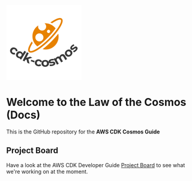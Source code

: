![cosmos_logo](assets/cdk-cosmos.png)

# Welcome to the Law of the Cosmos (Docs) 

This is the GitHub repository for the **AWS CDK Cosmos Guide**

## Project Board

Have a look at the AWS CDK Developer Guide [Project Board](https://github.com/orgs/cdk-cosmos/projects/1) 
to see what we're working on at the moment. 
